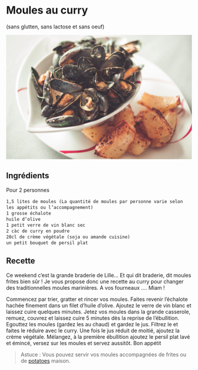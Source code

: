 # Moules au curry
(sans glutten, sans lactose et sans oeuf)  

![](../img/Moules-au-curry1.jpg)

## Ingrédients
Pour 2 personnes

    1,5 lites de moules (La quantité de moules par personne varie selon les appétits ou l’accompagnement)
    1 grosse échalote
    huile d’olive
    1 petit verre de vin blanc sec
    2 càc de curry en poudre
    20cl de crème végétale (soja ou amande cuisine)
    un petit bouquet de persil plat

## Recette
Ce weekend c’est la grande braderie de Lille… Et qui dit braderie, dit moules frites bien sûr ! Je vous propose donc une recette au curry pour changer des traditionnelles moules marinières. A vos fourneaux …. Miam !

Commencez par trier, gratter et rincer vos moules.
Faites revenir l’échalote hachée finement dans un filet d’huile d’olive. Ajoutez le verre de vin blanc et laissez cuire quelques minutes. Jetez vos moules dans la grande casserole, remuez, couvrez et laissez cuire 5 minutes dès la reprise de l’ébullition.
Egouttez les moules (gardez les au chaud) et gardez le jus. Filtrez le et faites le réduire avec le curry. Une fois le jus réduit de moitié, ajoutez la crème végétale. Mélangez, à la première ébullition ajoutez le persil plat lavé et émincé, versez sur les moules et servez aussitôt.
Bon appétit

> Astuce : Vous pouvez servir vos moules accompagnées de frites ou de [potatoes](./Potatoes.md) maison.
